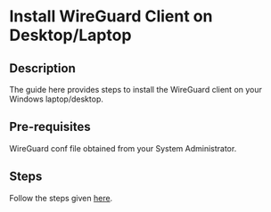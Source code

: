 # Install WireGuard Client on Desktop/Laptop

## Description <a href="#description" id="description"></a>

The guide here provides steps to install the WireGuard client on your Windows laptop/desktop.

## Pre-requisites <a href="#pre-requisites" id="pre-requisites"></a>

WireGuard conf file obtained from your System Administrator.

## Steps <a href="#steps" id="steps"></a>

Follow the steps given [here](https://github.com/mosip/documentation/blob/1.2.0/docs/wireguard-client-installation-guide.md).
